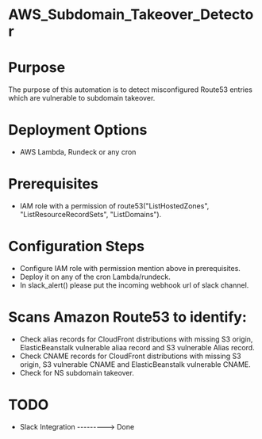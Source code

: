 # AWS_Subdomain_Takeover_Detector

# Purpose

The purpose of this automation is to detect misconfigured Route53 entries which are vulnerable to subdomain takeover.

# Deployment Options

* AWS Lambda, Rundeck or any cron

# Prerequisites

* IAM role with a permission of route53("ListHostedZones", "ListResourceRecordSets", "ListDomains").

# Configuration Steps

* Configure IAM role with permission mention above in prerequisites.
* Deploy it on any of the cron Lambda/rundeck.
* In slack_alert() please put the incoming webhook url of slack channel.

# Scans Amazon Route53 to identify:
* Check alias records for CloudFront distributions with missing S3 origin, ElasticBeanstalk vulnerable aliaa record and S3 vulnerable Alias record.
* Check CNAME records for CloudFront distributions with missing S3 origin, S3 vulnerable CNAME and ElasticBeanstalk vulnerable CNAME.
* Check for NS subdomain takeover.

# TODO
* Slack Integration ---------> Done





